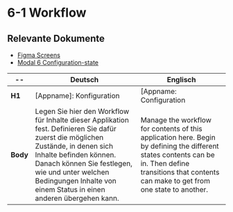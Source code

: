 # 6-1 Workflow

## Relevante Dokumente

* [Figma Screens](https://www.figma.com/file/ObpEGoczbPSUsnoH7aPFLbdy/Workflow-Generator-Screens?node-id=93%3A527)
* [Modal 6 Configuration-state](../modals/6_configuration-state.md)

-- | Deutsch | Englisch
---|---|---
**H1** | [Appname]: Konfiguration | [Appname: Configuration
**Body** | Legen Sie hier den Workflow für Inhalte dieser Applikation fest. Definieren Sie dafür zuerst die möglichen Zustände, in denen sich Inhalte befinden können. Danach können Sie festlegen, wie und unter welchen Bedingungen Inhalte von einem Status in einen anderen übergehen kann. | Manage the workflow for contents of this application here. Begin by defining the different states contents can be in. Then define transitions that contents can make to get from one state to another.
